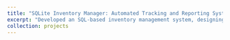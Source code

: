 ```yaml
---
title: "SQLite Inventory Manager: Automated Tracking and Reporting System"
excerpt: "Developed an SQL-based inventory management system, designing relational database schemas, implementing complex queries, and creating stored procedures to automate tracking, optimize performance, and enhance reporting capabilities."
collection: projects
---
```



